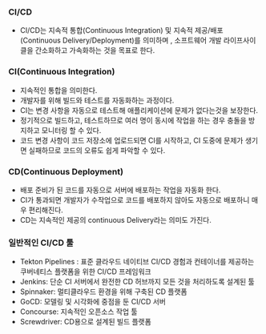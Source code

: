 ### CI/CD
  - CI/CD는 지속적 통합(Continuous Integration) 및 지속적 제공/배포(Continuous Delivery/Deployment)를 의미하며
 , 소프트웨어 개발 라이프사이클을 간소화하고 가속화하는 것을 목표로 한다.

### CI(Continuous Integration)
  - 지속적인 통합을 의미한다.
  - 개발자를 위해 빌드와 테스트를 자동화하는 과정이다.
  - CI는 변경 사항을 자동으로 테스트해 애플리케이션에 문제가 없다는것을 보장한다.
  - 정기적으로 빌드하고, 테스트하므로 여러 명이 동시에 작업을 하는 경우 충돌을 방지하고 모니터링 할 수 있다.
  - 코드 변경 사항이 코드 저장소에 업로드되면 CI를 시작하고, CI 도중에 문제가 생기면 실패하므로 코드의 오류도 쉽게 파악할 수 있다.

### CD(Continuous Deployment)
  - 배포 준비가 된 코드를 자동으로 서버에 배포하는 작업을 자동화 한다.
  - CI가 통과되면 개발자가 수작업으로 코드를 배포하지 않아도 자동으로 배포하니 매우 편리해진다.
  - CD는 지속적인 제공의 continuous Delivery라는 의미도 가진다.

### 일반적인 CI/CD 툴
  - Tekton Pipelines : 표준 클라우드 네이티브 CI/CD 경험과 컨테이너를 제공하는 쿠버네티스 플랫폼을 위한 CI/CD 프레임워크
  - Jenkins: 단순 CI 서버에서 완전한 CD 허브까지 모든 것을 처리하도록 설계된 툴
  - Spinnaker: 멀티클라우드 환경을 위해 구축된 CD 플랫폼
  - GoCD: 모델링 및 시각화에 중점을 둔 CI/CD 서버
  - Concourse: 지속적인 오픈소스 작업 툴
  - Screwdriver: CD용으로 설계된 빌드 플랫폼
